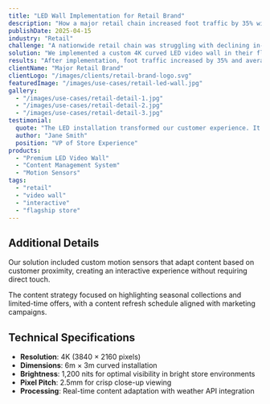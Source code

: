 ```yaml
---
title: "LED Wall Implementation for Retail Brand"
description: "How a major retail chain increased foot traffic by 35% with an immersive LED display installation"
publishDate: 2025-04-15
industry: "Retail"
challenge: "A nationwide retail chain was struggling with declining in-store visits and needed to create a more engaging shopping experience to attract customers away from online alternatives."
solution: "We implemented a custom 4K curved LED video wall in their flagship locations, displaying dynamic content that changes based on time of day, weather conditions, and promotional campaigns."
results: "After implementation, foot traffic increased by 35% and average time spent in-store rose by 22%. The brand reported a 18% increase in sales for featured products."
clientName: "Major Retail Brand"
clientLogo: "/images/clients/retail-brand-logo.svg"
featuredImage: "/images/use-cases/retail-led-wall.jpg"
gallery: 
  - "/images/use-cases/retail-detail-1.jpg"
  - "/images/use-cases/retail-detail-2.jpg"
  - "/images/use-cases/retail-detail-3.jpg"
testimonial:
  quote: "The LED installation transformed our customer experience. It's like having a digital storefront inside the physical store, and our customers love it."
  author: "Jane Smith"
  position: "VP of Store Experience"
products: 
  - "Premium LED Video Wall"
  - "Content Management System"
  - "Motion Sensors"
tags:
  - "retail"
  - "video wall"
  - "interactive"
  - "flagship store"
---
```


## Additional Details

Our solution included custom motion sensors that adapt content based on customer proximity, creating an interactive experience without requiring direct touch.

The content strategy focused on highlighting seasonal collections and limited-time offers, with a content refresh schedule aligned with marketing campaigns.

## Technical Specifications

- **Resolution**: 4K (3840 × 2160 pixels)
- **Dimensions**: 6m × 3m curved installation
- **Brightness**: 1,200 nits for optimal visibility in bright store environments
- **Pixel Pitch**: 2.5mm for crisp close-up viewing
- **Processing**: Real-time content adaptation with weather API integration
